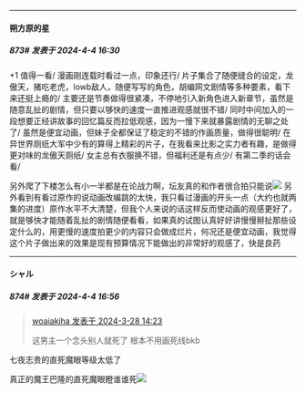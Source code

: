 ﻿
*****

####  朔方原的星  
##### 873#       发表于 2024-4-4 16:30

+1
值得一看/
漫画刚连载时看过一点，印象还行/
片子集合了随便缝合的设定，龙傲天，猪吃老虎，lowb敌人，随便写写的角色，胡编网文剧情等多种要素，看下来还挺上瘾的/
主要还是节奏做得很紧凑，不停地引入新角色进入新章节，虽然是随意乱扯的剧情，但只要以够快的速度一直推进观感就很不错/
同时中间加入的一段想要正经讲故事的回忆篇反而拉低观感，因为一慢下来就暴露剧情的无聊之处了/
虽然是便宜动画，但妹子全都保证了稳定的不错的作画质量，做得很聪明/
在异世界厕纸大军中少有的算得上精彩的片子，在我看来比影之实力者有趣，是做得更对味的龙傲天厕纸/
女主总有衣服换不错，但福利还是有点少/
有第二季的话会看/

另外爬了下楼怎么有小一半都是在论战力啊，坛友真的和作者很合拍只能说<img src="https://static.saraba1st.com/image/smiley/face2017/067.png" referrerpolicy="no-referrer">
另外看到有看过原作的说动画改编跳的太快，我只看过漫画的开头一点（大约也就两集的进度）原作水平不大清楚，但我个人来说的话这样反而使动画的观感更好了，就是够快才能随着乱扯的剧情随便看看，如果真的试图认真好好讲慢慢掰扯那些设定什么的，用更慢的速度拍更少的内容只会做成烂片，何况还是便宜动画，我觉得这个片子做出来的效果是现有预算情况下能做出的非常好的观感了，快是良药


*****

####  シャル  
##### 874#       发表于 2024-4-4 16:56

<blockquote><a href="httphttps://bbs.saraba1st.com/2b/forum.php?mod=redirect&amp;goto=findpost&amp;pid=64405227&amp;ptid=2107824" target="_blank">woaiakiha 发表于 2024-3-28 14:23</a>

这男主一个念头别人就死了 根本不用画死线bkb</blockquote>
七夜志贵的直死魔眼等级太低了

真正的魔王巴隆的直死魔眼瞪谁谁死<img src="https://static.saraba1st.com/image/smiley/face2017/049.png" referrerpolicy="no-referrer">

